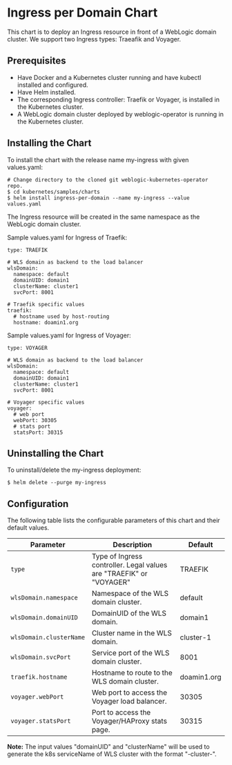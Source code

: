 # Ingress per Domain Chart
This chart is to deploy an Ingress resource in front of a WebLogic domain cluster. We support two Ingress types: Traeafik and Voyager.

## Prerequisites
- Have Docker and a Kubernetes cluster running and have kubectl installed and configured.
- Have Helm installed.
- The corresponding Ingress controller: Traefik or Voyager, is installed in the Kubernetes cluster.
- A WebLogic domain cluster deployed by weblogic-operator is running in the Kubernetes cluster.

## Installing the Chart

To install the chart with the release name my-ingress with given values.yaml:
```
# Change directory to the cloned git weblogic-kubernetes-operator repo.
$ cd kubernetes/samples/charts
$ helm install ingress-per-domain --name my-ingress --value values.yaml
```
The Ingress resource will be created in the same namespace as the WebLogic domain cluster.

Sample values.yaml for Ingress of Traefik:
```
type: TRAEFIK 

# WLS domain as backend to the load balancer
wlsDomain:
  namespace: default
  domainUID: domain1
  clusterName: cluster1
  svcPort: 8001

# Traefik specific values
traefik:
  # hostname used by host-routing
  hostname: doamin1.org
```

Sample values.yaml for Ingress of Voyager:
```
type: VOYAGER 

# WLS domain as backend to the load balancer
wlsDomain:
  namespace: default
  domainUID: domain1
  clusterName: cluster1  
  svcPort: 8001

# Voyager specific values
voyager:
  # web port
  webPort: 30305
  # stats port
  statsPort: 30315
```
## Uninstalling the Chart
To uninstall/delete the my-ingress deployment:
```
$ helm delete --purge my-ingress
```
## Configuration
The following table lists the configurable parameters of this chart and their default values.

| Parameter                              | Description                                                                                                                  | Default                                           |
| -------------------------------------- | ---------------------------------------------------------------------------------------------------------------------------- | ------------------------------------------------- |
| `type`                     | Type of Ingress controller. Legal values are "TRAEFIK" or "VOYAGER"                                                                                             | TRAEFIK |
| `wlsDomain.namespace`                     | Namespace of the WLS domain cluster.                                                                                            | default |
| `wlsDomain.domainUID`                     | DomainUID of the WLS domain.                                                                                            | domain1 |
| `wlsDomain.clusterName`                     | Cluster name in the WLS domain.                                                                                            | cluster-1 |
| `wlsDomain.svcPort`                     | Service port of the WLS domain cluster.                                                                                            | 8001 |
| `traefik.hostname`                     | Hostname to route to the WLS domain cluster.                                                                                            | doamin1.org |
| `voyager.webPort`                     | Web port to access the Voyager load balancer.                                                                                         | 30305 |
| `voyager.statsPort`                     | Port to access the Voyager/HAProxy stats page.                                                                                            | 30315 |

**Note:** The input values "domainUID" and "clusterName" will be used to generate the k8s serviceName of WLS cluster with the format "<domainUID>-cluster-<clusterName>". 

